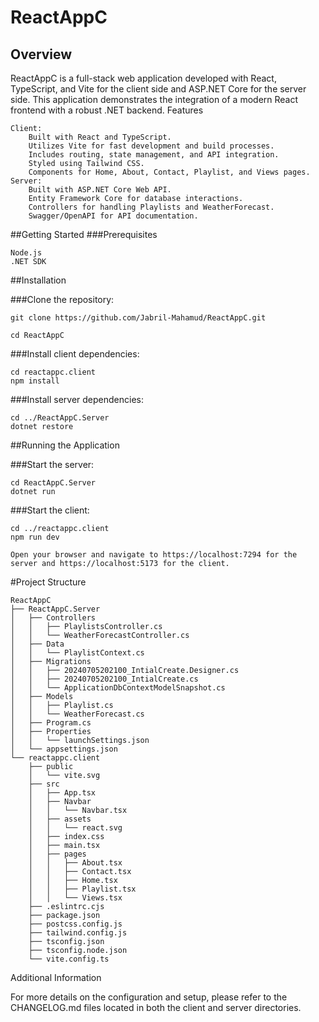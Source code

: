 # ReactAppC
## Overview

ReactAppC is a full-stack web application developed with React, TypeScript, and Vite for the client side and ASP.NET Core for the server side. This application demonstrates the integration of a modern React frontend with a robust .NET backend.
Features

    Client:
        Built with React and TypeScript.
        Utilizes Vite for fast development and build processes.
        Includes routing, state management, and API integration.
        Styled using Tailwind CSS.
        Components for Home, About, Contact, Playlist, and Views pages.
    Server:
        Built with ASP.NET Core Web API.
        Entity Framework Core for database interactions.
        Controllers for handling Playlists and WeatherForecast.
        Swagger/OpenAPI for API documentation.

##Getting Started
###Prerequisites

    Node.js
    .NET SDK

##Installation

###Clone the repository:

    git clone https://github.com/Jabril-Mahamud/ReactAppC.git

    cd ReactAppC

###Install client dependencies:

   
    cd reactappc.client
    npm install

###Install server dependencies:

    cd ../ReactAppC.Server
    dotnet restore

##Running the Application

###Start the server:

    cd ReactAppC.Server
    dotnet run
  
###Start the client:

   
    cd ../reactappc.client
    npm run dev

    Open your browser and navigate to https://localhost:7294 for the server and https://localhost:5173 for the client.

#Project Structure

    ReactAppC
    ├── ReactAppC.Server
    │   ├── Controllers
    │   │   ├── PlaylistsController.cs
    │   │   └── WeatherForecastController.cs
    │   ├── Data
    │   │   └── PlaylistContext.cs
    │   ├── Migrations
    │   │   ├── 20240705202100_IntialCreate.Designer.cs
    │   │   ├── 20240705202100_IntialCreate.cs
    │   │   └── ApplicationDbContextModelSnapshot.cs
    │   ├── Models
    │   │   ├── Playlist.cs
    │   │   └── WeatherForecast.cs
    │   ├── Program.cs
    │   ├── Properties
    │   │   └── launchSettings.json
    │   └── appsettings.json
    └── reactappc.client
        ├── public
        │   └── vite.svg
        ├── src
        │   ├── App.tsx
        │   ├── Navbar
        │   │   └── Navbar.tsx
        │   ├── assets
        │   │   └── react.svg
        │   ├── index.css
        │   ├── main.tsx
        │   ├── pages
        │   │   ├── About.tsx
        │   │   ├── Contact.tsx
        │   │   ├── Home.tsx
        │   │   ├── Playlist.tsx
        │   │   └── Views.tsx
        ├── .eslintrc.cjs
        ├── package.json
        ├── postcss.config.js
        ├── tailwind.config.js
        ├── tsconfig.json
        ├── tsconfig.node.json
        └── vite.config.ts
    
Additional Information

For more details on the configuration and setup, please refer to the CHANGELOG.md files located in both the client and server directories.
